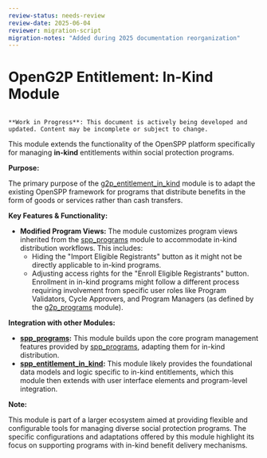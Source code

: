 ```yaml
---
review-status: needs-review
review-date: 2025-06-04
reviewer: migration-script
migration-notes: "Added during 2025 documentation reorganization"
---
```


# OpenG2P Entitlement: In-Kind Module

```{warning}

**Work in Progress**: This document is actively being developed and updated. Content may be incomplete or subject to change.
```

This module extends the functionality of the OpenSPP platform specifically for managing **in-kind** entitlements within social protection programs. 

**Purpose:**

The primary purpose of the [g2p_entitlement_in_kind](g2p_entitlement_in_kind) module is to adapt the existing OpenSPP framework for programs that distribute benefits in the form of goods or services rather than cash transfers. 

**Key Features & Functionality:**

* **Modified Program Views:** The module customizes program views inherited from the [spp_programs](spp_programs) module to accommodate in-kind distribution workflows. This includes:
    * Hiding the "Import Eligible Registrants" button as it might not be directly applicable to in-kind programs.
    * Adjusting access rights for the "Enroll Eligible Registrants" button. Enrollment in in-kind programs might follow a different process requiring involvement from specific user roles like Program Validators, Cycle Approvers, and Program Managers (as defined by the [g2p_programs](g2p_programs) module).

**Integration with other Modules:**

* **[spp_programs](spp_programs):** This module builds upon the core program management features provided by [spp_programs](spp_programs), adapting them for in-kind distribution.
* **[spp_entitlement_in_kind](spp_entitlement_in_kind):** This module likely provides the foundational data models and logic specific to in-kind entitlements, which this module then extends with user interface elements and program-level integration.

**Note:** 

This module is part of a larger ecosystem aimed at providing flexible and configurable tools for managing diverse social protection programs. The specific configurations and adaptations offered by this module highlight its focus on supporting programs with in-kind benefit delivery mechanisms. 
